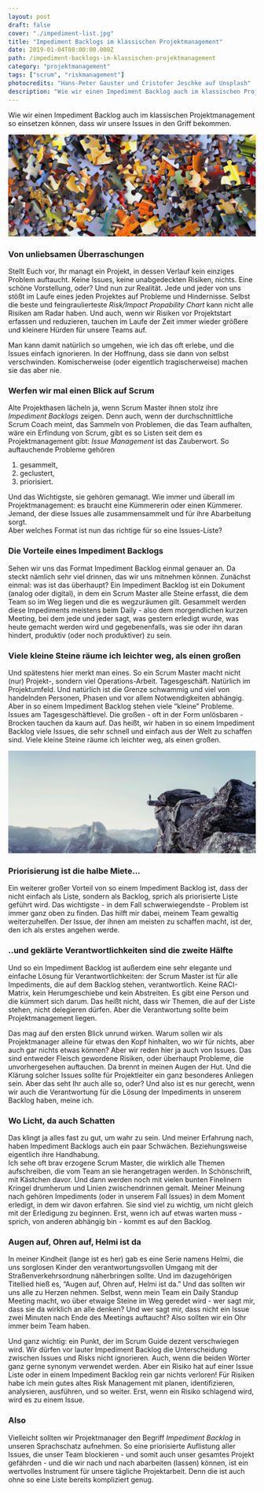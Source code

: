```yaml
---
layout: post
draft: false
cover: "./impediment-list.jpg"
title: "Impediment Backlogs im klassischen Projektmanagement" 
date: 2019-01-04T08:00:00.000Z
path: /impediment-backlogs-im-klassischen-projektmanagement
category: "projektmanagement"
tags: ["scrum", "riskmanagement"]
photocredits: "Hans-Peter Gauster und Cristofer Jeschke auf Unsplash"
description: "Wie wir einen Impediment Backlog auch im klassischen Projektmanagement so einsetzen können, dass wir unsere Issues in den Griff bekommen."
---
```


Wie wir einen Impediment Backlog auch im klassischen Projektmanagement so einsetzen können, dass wir unsere Issues in den Griff bekommen.

![Hindernisse in Projekten in den Griff bekommen](./impediment-list.jpg)

### Von unliebsamen Überraschungen

Stellt Euch vor, Ihr managt ein Projekt, in dessen Verlauf kein einziges Problem auftaucht. Keine Issues, keine unabgedeckten Risiken, nichts. Eine schöne Vorstellung, oder? Und nun zur Realität. Jede und jeder von uns stößt im Laufe eines jeden Projektes auf Probleme und Hindernisse. Selbst die beste und feingraulierteste _Risk/Impact Propability Chart_ kann nicht alle Risiken am Radar haben. Und auch, wenn wir Risiken vor Projektstart erfassen und reduzieren, tauchen im Laufe der Zeit immer wieder größere und kleinere Hürden für unsere Teams auf.

Man kann damit natürlich so umgehen, wie ich das oft erlebe, und die Issues einfach ignorieren. In der Hoffnung, dass sie dann von selbst verschwinden. Komischerweise (oder eigentlich tragischerweise) machen sie das aber nie.

### Werfen wir mal einen Blick auf Scrum

Alte Projekthasen lächeln ja, wenn Scrum Master ihnen stolz ihre _Impediment Backlogs_ zeigen. Denn auch, wenn der durchschnittliche Scrum Coach meint, das Sammeln von Problemen, die das Team aufhalten, wäre ein Erfindung von Scrum, gibt es so Listen seit dem es Projektmanagement gibt: _Issue Management_ ist das Zauberwort. So auftauchende Probleme gehören  

1. gesammelt, 
2. geclustert, 
3. priorisiert. 

Und das Wichtigste, sie gehören gemanagt. Wie immer und überall im Projektmanagement: es braucht eine Kümmererin oder einen Kümmerer. Jemand, der diese Issues alle zusammensammelt und für ihre Abarbeitung sorgt.  
Aber welches Format ist nun das richtige für so eine Issues-Liste?

### Die Vorteile eines Impediment Backlogs

Sehen wir uns das Format Impediment Backlog einmal genauer an. Da steckt nämlich sehr viel drinnen, das wir uns mitnehmen können. Zunächst einmal: was ist das überhaupt? Ein Impediment Backlog ist ein Dokument (analog oder digital), in dem ein Scrum Master alle Steine erfasst, die dem Team so im Weg liegen und die es wegzuräumen gilt. Gesammelt werden diese Impediments meistens beim Daily - also dem morgendlichen kurzen Meeting, bei dem jede und jeder sagt, was gestern erledigt wurde, was heute gemacht werden wird und gegebenenfalls, was sie oder ihn daran hindert, produktiv (oder noch produktiver) zu sein.

### Viele kleine Steine räume ich leichter weg, als einen großen

Und spätestens hier merkt man eines. So ein Scrum Master macht nicht (nur) Projekt-, sondern viel Operations-Arbeit. Tagesgeschäft. Natürlich im Projektumfeld. Und natürlich ist die Grenze schwammig und viel von handelnden Personen, Phasen und vor allem Notwendigkeiten abhängig. Aber in so einem Impediment Backlog stehen viele “kleine” Probleme. Issues am Tagesgeschäftlevel. Die großen - oft in der Form unlösbaren - Brocken tauchen da kaum auf. Das heißt, wir haben in so einem Impediment Backlog viele Issues, die sehr schnell und einfach aus der Welt zu schaffen sind. Viele kleine Steine räume ich leichter weg, als einen großen.

![Riskmanagement mit Scrum](./riskmanagement.jpg)

### Priorisierung ist die halbe Miete...

Ein weiterer großer Vorteil von so einem Impediment Backlog ist, dass der nicht einfach als Liste, sondern als Backlog, sprich als priorisierte Liste geführt wird. Das wichtigste - in dem Fall schwerwiegendste - Problem ist immer ganz oben zu finden. Das hilft mir dabei, meinem Team gewaltig weiterzuhelfen. Der Issue, der ihnen am meisten zu schaffen macht, ist der, den ich als erstes angehen werde.

### ..und geklärte Verantwortlichkeiten sind die zweite Hälfte

Und so ein Impediment Backlog ist außerdem eine sehr elegante und einfache Lösung für Verantwortlichkeiten: der Scrum Master ist für alle Impediments, die auf dem Backlog stehen, verantwortlich. Keine RACI-Matrix, kein Herumgeschiebe und kein Abstreiten. Es gibt eine Person und die kümmert sich darum. Das heißt nicht, dass wir Themen, die auf der Liste stehen, nicht delegieren dürfen. Aber die Verantwortung sollte beim Projektmanagement liegen.

Das mag auf den ersten Blick unrund wirken. Warum sollen wir als Projektmanager alleine für etwas den Kopf hinhalten, wo wir für nichts, aber auch gar nichts etwas können? Aber wir reden hier ja auch von Issues. Das sind entweder Fleisch gewordene Risiken, oder überhaupt Probleme, die unvorhergesehen auftauchen. Da brennt in meinen Augen der Hut. Und die Klärung solcher Issues sollte für Projektleiter ein ganz besonderes Anliegen sein. Aber das seht Ihr auch alle so, oder? Und also ist es nur gerecht, wenn wir auch die Verantwortung für die Lösung der Impediments in unserem Backlog haben, meine ich.

### Wo Licht, da auch Schatten

Das klingt ja alles fast zu gut, um wahr zu sein. Und meiner Erfahrung nach, haben Impediment Backlogs auch ein paar Schwächen. Beziehungsweise eigentlich ihre Handhabung.  
Ich sehe oft brav erzogene Scrum Master, die wirklich alle Themen aufschreiben, die vom Team an sie herangetragen werden. In Schönschrift, mit Kästchen davor. Und dann werden noch mit vielen bunten Finelinern Kringel drumherum und Linien zwischendrinnen gemalt. Meiner Meinung nach gehören Impediments (oder in unserem Fall Issues) in dem Moment erledigt, in dem wir davon erfahren. Sie sind viel zu wichtig, um nicht gleich mit der Erledigung zu beginnen. Erst, wenn ich auf etwas warten muss - sprich, von anderen abhängig bin - kommt es auf den Backlog.

### Augen auf, Ohren auf, Helmi ist da

In meiner Kindheit (lange ist es her) gab es eine Serie namens Helmi, die uns sorglosen Kinder den verantwortungsvollen Umgang mit der Straßenverkehrsordnung näherbringen sollte. Und im dazugehörigen Titellied hieß es, “Augen auf, Ohren auf, Helmi ist da.” Und das sollten wir uns alle zu Herzen nehmen. Selbst, wenn mein Team ein Daily Standup Meeting macht, wo über etwaige Steine im Weg geredet wird - wer sagt mir, dass sie da wirklich an alle denken? Und wer sagt mir, dass nicht ein Issue zwei Minuten nach Ende des Meetings auftaucht? Also sollten wir ein Ohr immer beim Team haben.

Und ganz wichtig: ein Punkt, der im Scrum Guide dezent verschwiegen wird. Wir dürfen vor lauter Impediment Backlog die Unterscheidung zwischen Issues und Risks nicht ignorieren. Auch, wenn die beiden Wörter ganz gerne synonym verwendet werden. Aber ein Risiko hat auf einer Issue Liste oder in einem Impediment Backlog rein gar nichts verloren! Für Risiken habe ich mein gutes altes Risk Management mit planen, identifizieren, analysieren, ausführen, und so weiter. Erst, wenn ein Risiko schlagend wird, wird es zu einem Issue.

### Also

Vielleicht sollten wir Projektmanager den Begriff _Impediment Backlog_ in unseren Sprachschatz aufnehmen. So eine priorisierte Auflistung aller Issues, die unser Team blockieren - und somit auch unser gesamtes Projekt gefährden - und die wir nach und nach abarbeiten (lassen) können, ist ein wertvolles Instrument für unsere tägliche Projektarbeit. Denn die ist auch ohne so eine Liste bereits kompliziert genug.
